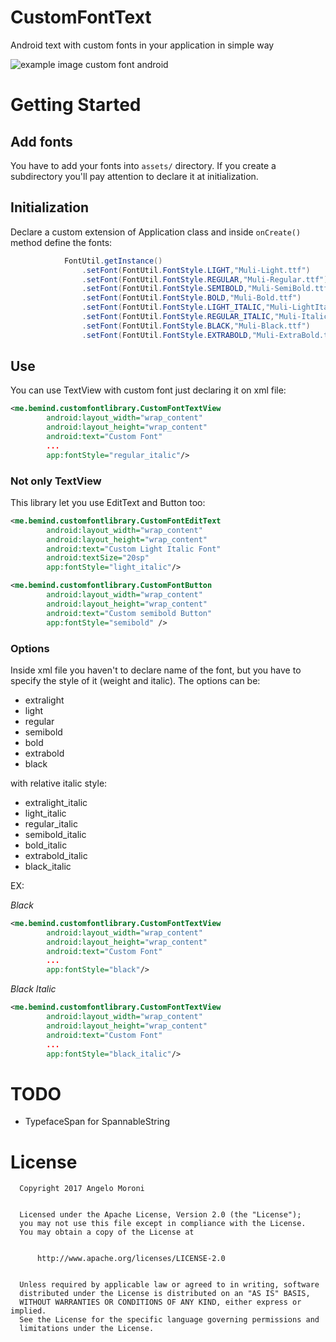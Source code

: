 # CustomFontText
Android text with custom fonts in your application in simple way

![example image custom font android](https://github.com/chemickypes/CustomFontText/blob/develop/custom_font_image_example.png)

# Getting Started

## Add fonts

You have to add your fonts into `assets/` directory.
If you create a subdirectory you'll pay attention to declare it at initialization.

## Initialization
Declare a custom extension of Application class and inside `onCreate()` method define the fonts:
```java
            FontUtil.getInstance()
                .setFont(FontUtil.FontStyle.LIGHT,"Muli-Light.ttf")
                .setFont(FontUtil.FontStyle.REGULAR,"Muli-Regular.ttf")
                .setFont(FontUtil.FontStyle.SEMIBOLD,"Muli-SemiBold.ttf")
                .setFont(FontUtil.FontStyle.BOLD,"Muli-Bold.ttf")
                .setFont(FontUtil.FontStyle.LIGHT_ITALIC,"Muli-LightItalic.ttf")
                .setFont(FontUtil.FontStyle.REGULAR_ITALIC,"Muli-Italic.ttf")
                .setFont(FontUtil.FontStyle.BLACK,"Muli-Black.ttf")
                .setFont(FontUtil.FontStyle.EXTRABOLD,"Muli-ExtraBold.ttf");
```

## Use
You can use TextView with custom font just declaring it on xml file:

```xml
<me.bemind.customfontlibrary.CustomFontTextView
        android:layout_width="wrap_content"
        android:layout_height="wrap_content"
        android:text="Custom Font"
        ...
        app:fontStyle="regular_italic"/>
```
### Not only TextView
This library let you use EditText and Button too:


```xml
<me.bemind.customfontlibrary.CustomFontEditText
        android:layout_width="wrap_content"
        android:layout_height="wrap_content"
        android:text="Custom Light Italic Font"
        android:textSize="20sp"
        app:fontStyle="light_italic"/>
```

```xml
<me.bemind.customfontlibrary.CustomFontButton
        android:layout_width="wrap_content"
        android:layout_height="wrap_content"
        android:text="Custom semibold Button"
        app:fontStyle="semibold" />
```

### Options
Inside xml file you haven't to declare name of the font, but you have to specify the style of it (weight and italic).
The options can be:
 * extralight
 * light
 * regular
 * semibold
 * bold
 * extrabold
 * black

with relative italic style:
 * extralight_italic
 * light_italic
 * regular_italic
 * semibold_italic
 * bold_italic
 * extrabold_italic
 * black_italic
 
EX: 

*Black*
```xml
<me.bemind.customfontlibrary.CustomFontTextView
        android:layout_width="wrap_content"
        android:layout_height="wrap_content"
        android:text="Custom Font"
        ...
        app:fontStyle="black"/>
```
*Black Italic*
```xml
<me.bemind.customfontlibrary.CustomFontTextView
        android:layout_width="wrap_content"
        android:layout_height="wrap_content"
        android:text="Custom Font"
        ...
        app:fontStyle="black_italic"/>
```

# TODO
 * TypefaceSpan for SpannableString
 
# License
 ```
   Copyright 2017 Angelo Moroni
   

   Licensed under the Apache License, Version 2.0 (the "License");
   you may not use this file except in compliance with the License.
   You may obtain a copy of the License at
   

       http://www.apache.org/licenses/LICENSE-2.0
       

   Unless required by applicable law or agreed to in writing, software
   distributed under the License is distributed on an "AS IS" BASIS,
   WITHOUT WARRANTIES OR CONDITIONS OF ANY KIND, either express or implied.
   See the License for the specific language governing permissions and
   limitations under the License.
 ```
